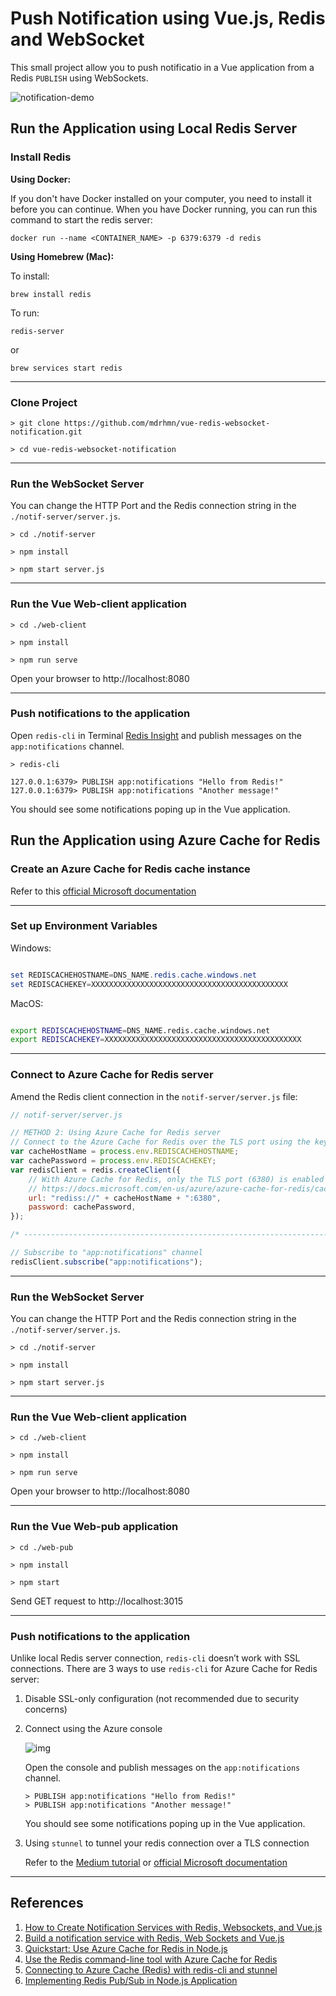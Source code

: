 # Push Notification using Vue.js, Redis and WebSocket

This small project allow you to push notificatio in a Vue application from a Redis `PUBLISH` using WebSockets.

![notification-demo](https://user-images.githubusercontent.com/541250/80476373-96def200-894a-11ea-88f3-f69f8decc88e.gif)

## Run the Application using Local Redis Server

### Install Redis

**Using Docker:**

If you don't have Docker installed on your computer, you need to install it before you can continue. When you have Docker running, you can run this command to start the redis server:

```
docker run --name <CONTAINER_NAME> -p 6379:6379 -d redis
```

**Using Homebrew (Mac):**

To install:

```
brew install redis
```

To run:

```
redis-server
```

or

```
brew services start redis
```

---

### Clone Project

```
> git clone https://github.com/mdrhmn/vue-redis-websocket-notification.git

> cd vue-redis-websocket-notification

```

---

### Run the WebSocket Server

You can change the HTTP Port and the Redis connection string in the `./notif-server/server.js`.

```
> cd ./notif-server

> npm install

> npm start server.js

```

---

### Run the Vue Web-client application

```
> cd ./web-client

> npm install

> npm run serve
```

Open your browser to http://localhost:8080

---

### Push notifications to the application

Open `redis-cli` in Terminal [Redis Insight](https://redislabs.com/redisinsight/) and publish messages on the `app:notifications` channel.

```
> redis-cli

127.0.0.1:6379> PUBLISH app:notifications "Hello from Redis!"
127.0.0.1:6379> PUBLISH app:notifications "Another message!"
```

You should see some notifications poping up in the Vue application.


## Run the Application using Azure Cache for Redis

### Create an Azure Cache for Redis cache instance

Refer to this [official Microsoft documentation](https://docs.microsoft.com/en-us/azure/azure-cache-for-redis/cache-nodejs-get-started)

---

### Set up Environment Variables

Windows:

```powershell

set REDISCACHEHOSTNAME=DNS_NAME.redis.cache.windows.net
set REDISCACHEKEY=XXXXXXXXXXXXXXXXXXXXXXXXXXXXXXXXXXXXXXXXXXXX

```

MacOS:

```bash

export REDISCACHEHOSTNAME=DNS_NAME.redis.cache.windows.net
export REDISCACHEKEY=XXXXXXXXXXXXXXXXXXXXXXXXXXXXXXXXXXXXXXXXXXXX

```

---

### Connect to Azure Cache for Redis server

Amend the Redis client connection in the `notif-server/server.js` file:

```javascript
// notif-server/server.js

// METHOD 2: Using Azure Cache for Redis server
// Connect to the Azure Cache for Redis over the TLS port using the key.
var cacheHostName = process.env.REDISCACHEHOSTNAME;
var cachePassword = process.env.REDISCACHEKEY;
var redisClient = redis.createClient({
    // With Azure Cache for Redis, only the TLS port (6380) is enabled by default.
    // https://docs.microsoft.com/en-us/azure/azure-cache-for-redis/cache-how-to-redis-cli-tool
    url: "rediss://" + cacheHostName + ":6380",
    password: cachePassword,
});

/* -------------------------------------------------------------------------- */

// Subscribe to "app:notifications" channel
redisClient.subscribe("app:notifications");
```

---

### Run the WebSocket Server

You can change the HTTP Port and the Redis connection string in the `./notif-server/server.js`.

```
> cd ./notif-server

> npm install

> npm start server.js

```

---

### Run the Vue Web-client application

```
> cd ./web-client

> npm install

> npm run serve
```

Open your browser to http://localhost:8080

---
### Run the Vue Web-pub application

```
> cd ./web-pub

> npm install

> npm start
```

Send GET request to http://localhost:3015

---
### Push notifications to the application

Unlike local Redis server connection, `redis-cli` doesn’t work with SSL connections. There are 3 ways to use `redis-cli` for Azure Cache for Redis server:

1. Disable SSL-only configuration (not recommended due to security concerns)

2. Connect using the Azure console 

    ![img](https://miro.medium.com/max/778/1*FIPJmhpePUaxOxEoIFa1MA.png)

    Open the console and publish messages on the `app:notifications` channel.

    ```
    > PUBLISH app:notifications "Hello from Redis!"
    > PUBLISH app:notifications "Another message!"
    ```

    You should see some notifications poping up in the Vue application.

3. Using `stunnel` to tunnel your redis connection over a TLS connection

    Refer to the [Medium tutorial](https://medium.com/@therealjordanlee/connecting-to-azure-cache-redis-with-redis-cli-and-stunnel-6e5c5479bc2c) or [official Microsoft documentation](https://docs.microsoft.com/en-us/azure/azure-cache-for-redis/cache-how-to-redis-cli-tool)

---

## References

1. [How to Create Notification Services with Redis, Websockets, and Vue.js](https://redis.com/blog/how-to-create-notification-services-with-redis-websockets-and-vue-js/)
2. [Build a notification service with Redis, Web Sockets and Vue.js](https://youtu.be/TFoDRszO36w)
3. [Quickstart: Use Azure Cache for Redis in Node.js](https://docs.microsoft.com/en-us/azure/azure-cache-for-redis/cache-nodejs-get-started)
4. [Use the Redis command-line tool with Azure Cache for Redis](https://docs.microsoft.com/en-us/azure/azure-cache-for-redis/cache-how-to-redis-cli-tool)
5. [Connecting to Azure Cache (Redis) with redis-cli and stunnel](https://medium.com/@therealjordanlee/connecting-to-azure-cache-redis-with-redis-cli-and-stunnel-6e5c5479bc2c)
6. [Implementing Redis Pub/Sub in Node.js Application](https://cloudnweb.dev/2019/08/implementing-redis-pub-sub-in-node-js-application/)